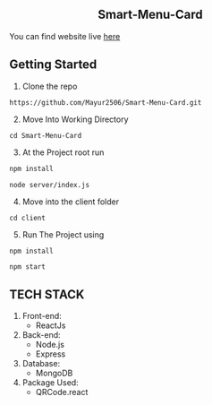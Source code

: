 <h2 align="center">Smart-Menu-Card</h2>

<p>
  You can find website live <a href="https://smart-menu-card.herokuapp.com/">here</a>
</p>

## Getting Started

1. Clone the repo

```
https://github.com/Mayur2506/Smart-Menu-Card.git
```
2. Move Into Working Directory
```
cd Smart-Menu-Card
```

3. At the Project root run

```sh
npm install
```

```sh
node server/index.js
```
4. Move into the client folder

```
cd client
```
5. Run The Project using 

```
npm install
```

```
npm start
```

## TECH STACK

1. Front-end:
   - ReactJs
2. Back-end:
   - Node.js
   - Express
3. Database:
   - MongoDB
4. Package Used:
   - QRCode.react

